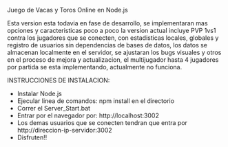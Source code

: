 Juego de Vacas y Toros Online en Node.js

Esta version esta todavia en fase de desarrollo, se implementaran mas opciones y caracteristicas poco a poco la version actual incluye PVP 1vs1 contra los jugadores que se conecten, con estadisticas locales, globales y registro de usuarios sin dependencias de bases de datos, los datos se almacenan localmente en el servidor, se ajustaran los bugs visuales y otros en el proceso de mejora y actualizacion, el multijugador hasta 4 jugadores por partida se esta implementando, actualmente no funciona.

INSTRUCCIONES DE INSTALACION:
- Instalar Node.js
- Ejecular linea de comandos: npm install en el directorio
- Correr el Server_Start.bat
- Entrar por el navegador por: http://localhost:3002
- Los demas usuarios que se conecten tendran que entra por http://direccion-ip-servidor:3002
- Disfruten!!
